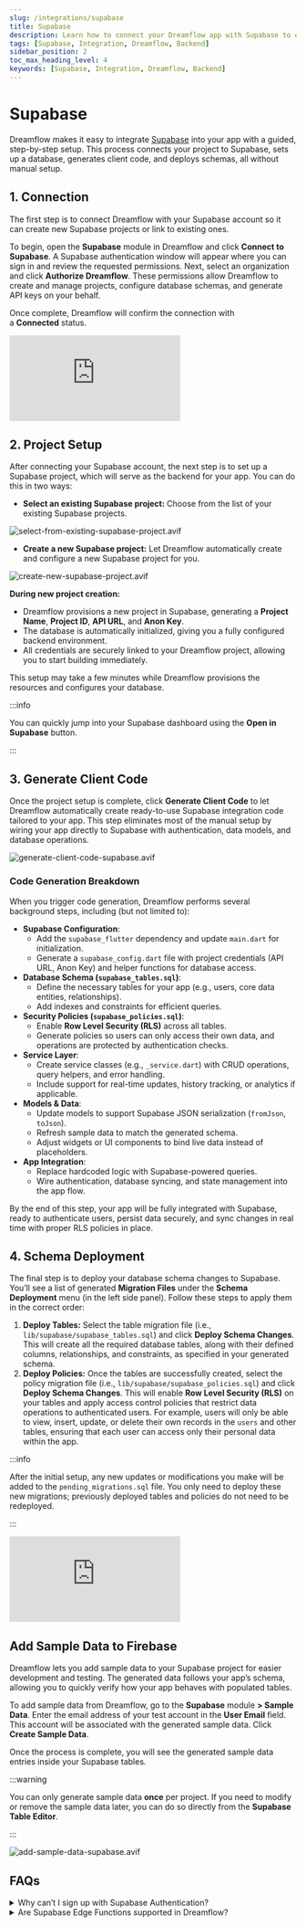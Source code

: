 ```yaml
---
slug: /integrations/supabase
title: Supabase
description: Learn how to connect your Dreamflow app with Supabase to enable powerful backend features such as authentication, databases, storage, and more.
tags: [Supabase, Integration, Dreamflow, Backend]
sidebar_position: 2
toc_max_heading_level: 4
keywords: [Supabase, Integration, Dreamflow, Backend]
---
```


# Supabase

Dreamflow makes it easy to integrate [Supabase](https://supabase.com/) into your app with a guided, step-by-step setup. This process connects your project to Supabase, sets up a database, generates client code, and deploys schemas, all without manual setup.

## 1. Connection

The first step is to connect Dreamflow with your Supabase account so it can create new Supabase projects or link to existing ones.

To begin, open the **Supabase** module in Dreamflow and click **Connect to Supabase**. A Supabase authentication window will appear where you can sign in and review the requested permissions. Next, select an organization and click **Authorize Dreamflow**. These permissions allow Dreamflow to create and manage projects, configure database schemas, and generate API keys on your behalf. 

Once complete, Dreamflow will confirm the connection with a **Connected** status.

<div style={{
    position: 'relative',
    paddingBottom: 'calc(52.67989417989418% + 41px)', // Keeps the aspect ratio and additional padding
    height: 0,
    width: '100%'}}>
    <iframe 
        src="https://demo.arcade.software/QvHPsdxLUubTQDPXrxfL?embed&show_copy_link=true"
        title=""
        style={{
            position: 'absolute',
            top: 0,
            left: 0,
            width: '100%',
            height: '100%',
            colorScheme: 'light'
        }}
        frameborder="0"
        loading="lazy"
        webkitAllowFullScreen
        mozAllowFullScreen
        allowFullScreen
        allow="clipboard-write">
    </iframe>
</div>
<p></p>

## 2. Project Setup

After connecting your Supabase account, the next step is to set up a Supabase project, which will serve as the backend for your app. You can do this in two ways:

- **Select an existing Supabase project:** Choose from the list of your existing Supabase projects.

![select-from-existing-supabase-project.avif](imgs/select-from-existing-supabase-project.avif)

- **Create a new Supabase project:** Let Dreamflow automatically create and configure a new Supabase project for you.

![create-new-supabase-project.avif](imgs/create-new-supabase-project.avif)

**During new project creation:**

- Dreamflow provisions a new project in Supabase, generating a **Project Name**, **Project ID**, **API URL**, and **Anon Key**.
- The database is automatically initialized, giving you a fully configured backend environment.
- All credentials are securely linked to your Dreamflow project, allowing you to start building immediately.

This setup may take a few minutes while Dreamflow provisions the resources and configures your database.

:::info

You can quickly jump into your Supabase dashboard using the **Open in Supabase** button.

:::

## 3. Generate Client Code

Once the project setup is complete, click **Generate Client Code** to let Dreamflow automatically create ready-to-use Supabase integration code tailored to your app. This step eliminates most of the manual setup by wiring your app directly to Supabase with authentication, data models, and database operations.

![generate-client-code-supabase.avif](imgs/generate-client-code-supabase.avif)

### Code Generation Breakdown

When you trigger code generation, Dreamflow performs several background steps, including (but not limited to):

- **Supabase Configuration**:
    - Add the `supabase_flutter` dependency and update `main.dart` for initialization.
    - Generate a `supabase_config.dart` file with project credentials (API URL, Anon Key) and helper functions for database access.
- **Database Schema (`supabase_tables.sql`)**:
    - Define the necessary tables for your app (e.g., users, core data entities, relationships).
    - Add indexes and constraints for efficient queries.
- **Security Policies (`supabase_policies.sql`)**:
    - Enable **Row Level Security (RLS)** across all tables.
    - Generate policies so users can only access their own data, and operations are protected by authentication checks.
- **Service Layer**:
    - Create service classes (e.g., `_service.dart`) with CRUD operations, query helpers, and error handling.
    - Include support for real-time updates, history tracking, or analytics if applicable.
- **Models & Data**:
    - Update models to support Supabase JSON serialization (`fromJson`, `toJson`).
    - Refresh sample data to match the generated schema.
    - Adjust widgets or UI components to bind live data instead of placeholders.
- **App Integration**:
    - Replace hardcoded logic with Supabase-powered queries.
    - Wire authentication, database syncing, and state management into the app flow.

By the end of this step, your app will be fully integrated with Supabase, ready to authenticate users, persist data securely, and sync changes in real time with proper RLS policies in place.

## 4. Schema Deployment

The final step is to deploy your database schema changes to Supabase. You’ll see a list of generated **Migration Files** under the **Schema Deployment** menu (in the left side panel). Follow these steps to apply them in the correct order:

1. **Deploy Tables:** Select the table migration file (i.e., `lib/supabase/supabase_tables.sql`) and click **Deploy Schema Changes**. This will create all the required database tables, along with their defined columns, relationships, and constraints, as specified in your generated schema.
2. **Deploy Policies:** Once the tables are successfully created, select the policy migration file (i.e., `lib/supabase/supabase_policies.sql`) and click **Deploy Schema Changes**. This will enable **Row Level Security (RLS)** on your tables and apply access control policies that restrict data operations to authenticated users. For example, users will only be able to view, insert, update, or delete their own records in the `users` and other tables, ensuring that each user can access only their personal data within the app.

:::info

After the initial setup, any new updates or modifications you make will be added to the `pending_migrations.sql` file. You only need to deploy these new migrations; previously deployed tables and policies do not need to be redeployed.

:::


<div style={{
    position: 'relative',
    paddingBottom: 'calc(52.67989417989418% + 41px)', // Keeps the aspect ratio and additional padding
    height: 0,
    width: '100%'}}>
    <iframe 
        src="https://demo.arcade.software/99SOvWJi7ICY3REWYU3d?embed&show_copy_link=true"
        title=""
        style={{
            position: 'absolute',
            top: 0,
            left: 0,
            width: '100%',
            height: '100%',
            colorScheme: 'light'
        }}
        frameborder="0"
        loading="lazy"
        webkitAllowFullScreen
        mozAllowFullScreen
        allowFullScreen
        allow="clipboard-write">
    </iframe>
</div>
<p></p>

## Add Sample Data to Firebase

Dreamflow lets you add sample data to your Supabase project for easier development and testing. The generated data follows your app’s schema, allowing you to quickly verify how your app behaves with populated tables.

To add sample data from Dreamflow, go to the **Supabase** module **> Sample Data**. Enter the email address of your test account in the **User Email** field. This account will be associated with the generated sample data. Click **Create Sample Data**.

Once the process is complete, you will see the generated sample data entries inside your Supabase tables.

:::warning

You can only generate sample data **once** per project. If you need to modify or remove the sample data later, you can do so directly from the **Supabase** **Table Editor**.

:::

![add-sample-data-supabase.avif](imgs/add-sample-data-supabase.avif)

## FAQs

<details>
<summary>
Why can’t I sign up with Supabase Authentication? 
</summary>

<p>
If you are unable to sign up in the generated Supabase authentication code, it’s likely due to **Supabase authentication settings**. By default, Supabase requires **email confirmation** for new accounts. This means that sign-ups using invalid or dummy email addresses will fail.

To fix this, use a valid email address during sign-up so you can receive and confirm the verification email.
</p> 
</details>



<details>
<summary>
Are Supabase Edge Functions supported in Dreamflow? 
</summary>

<p>
Currently, **Edge Functions are not supported in Dreamflow**. If you need to create or manage Edge Functions, you’ll have to do so directly from the **Supabase Console**.
</p> 
</details>

